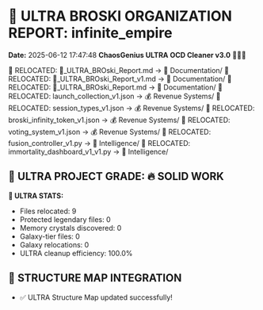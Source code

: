 # 🌌 ULTRA BROSKI ORGANIZATION REPORT: infinite_empire
**Date:** 2025-06-12 17:47:48
**ChaosGenius ULTRA OCD Cleaner v3.0** 🧠💜🌌

📁 RELOCATED: 🌌_ULTRA_BROski_Report.md → 📝 Documentation/
📁 RELOCATED: 🌌_ULTRA_BROski_Report_v1.md → 📝 Documentation/
📁 RELOCATED: 🌌_ULTRA_BROski_Report.md → 📝 Documentation/
📁 RELOCATED: launch_collection_v1.json → 💰 Revenue Systems/
📁 RELOCATED: session_types_v1.json → 💰 Revenue Systems/
📁 RELOCATED: broski_infinity_token_v1.json → 💰 Revenue Systems/
📁 RELOCATED: voting_system_v1.json → 💰 Revenue Systems/
📁 RELOCATED: fusion_controller_v1.py → 🧠 Intelligence/
📁 RELOCATED: immortality_dashboard_v1_v1.py → 🧠 Intelligence/

## 🌌 ULTRA PROJECT GRADE: 🔥 SOLID WORK
**🧠 ULTRA STATS:**
- Files relocated: 9
- Protected legendary files: 0
- Memory crystals discovered: 0
- Galaxy-tier files: 0
- Galaxy relocations: 0
- ULTRA cleanup efficiency: 100.0%

## 🔄 STRUCTURE MAP INTEGRATION
- ✅ ULTRA Structure Map updated successfully!